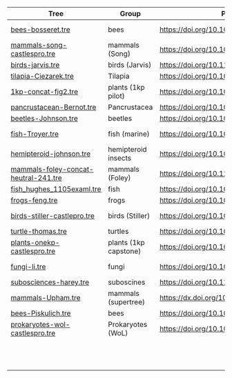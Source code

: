 | Tree                                       | Group  | Publication                             | n   | Comments                                                               |
|--------------------------------------------|--------|-----------------------------------------|-----|------------------------------------------------------------------------|
| [bees-bosseret.tre](bees-bosseret.tre)  |   bees |   <https://doi.org/10.1093/sysbio/syaa097>   |  30 |    CASTLES-pro on the ASTRAL tree from <https://doi.org/10.5061/dryad.z08kprrb6> available on <https://github.com/ytabatabaee/CASTLES-Pro-paper/tree/main/data/biological/bees>                                                      |
| [mammals-song-castlespro.tre](mammals-song-castlespro.tre)|  mammals (Song)  |  <https://doi.org/10.1073/pnas.1211733109> |  36 |    CASTLES-Pro, available from <https://github.com/ytabatabaee/CASTLES-Pro-paper/tree/main/data/biological/mammals>                                                                    |
| [birds-jarvis.tre](birds-jarvis.tre) | birds (Jarvis) |   <https://doi.org/10.1126/science.1253451>                                 |  48 |  The `TENT.RAxML-GAMMA` tree                                                               |
| [tilapia-Ciezarek.tre](tilapia-Ciezarek.tre)   |   Tilapia   |   <https://doi.org/10.1093/molbev/msae116>|  91  |   `Mzeb_nc_iqtree.min4.phy.treefile` from <https://doi.org/10.5061/dryad.p2ngf1w0c>                                                                     |
| [1kp-concat-fig2.tre](1kp-concat-fig2.tre) | plants (1kp pilot) | <https://doi.org/10.1073/pnas.1323926111> | 103 | The `FNA2AA.trim50genes50sites.no3rd.partitioned.gamma.final.tre` tree |
| [pancrustacean-Bernot.tre](pancrustacean-Bernot.tre) | Pancrustacea |  <https://doi.org/10.1093/molbev/msad175>   |  105   | `Fig2A_Dataset2_C60LG.tre` from <https://doi.org/10.5061/dryad.dr7sqvb2h>                                                                       |
| [beetles-Johnson.tre](beetles-Johnson.tre)|  beetles | <https://doi.org/10.1016/j.ympev.2018.05.028>                     |  127 |                                                                        |
| [fish-Troyer.tre](fish-Troyer.tre) | fish (marine)  | <https://doi.org/10.1073/pnas.2122486119> | 152    | `SI_Dataset_S6_IQTREE_Best_partition_scheme.part.contree.tre` from   <https://datadryad.org/stash/dataset/doi:10.5061/dryad.z34tmpgfw>                                                                     |
| [hemipteroid-johnson.tre](hemipteroid-johnson.tre) |   hemipteroid  insects   |  <https://doi.org/10.1073/pnas.1815820115>    | 193 |   `Supplementary_Archive_4_phylogenies_bootstraps/ML_tree_inference_nucleotide_12/bestTreeWithSupport.newick` from   <https://doi.org/10.5061/dryad.t4f4g85>                                                              |
| [mammals-foley-concat-heutral-241.tre](mammals-foley-concat-heutral-241.tre) |  mammals (Foley) |  <https://doi.org/10.1126/science.abl8189> | 241 |                                                                        |
| [fish\_hughes\_1105examl.tre](fish_hughes_1105examl.tre) | fish |    <https://doi.org/10.1073/pnas.1719358115>                                     |    305 | `1105_protein_ExaBayes.tre` from <https://datadryad.org/stash/dataset/doi:10.5061/dryad.5b85783>                                                                      |
| [frogs-feng.tre](frogs-feng.tre)  |  frogs  |  <https://doi.org/10.1073/pnas.1704632114>                  | 309 |    `RAxML_309sp.tre` from <https://datadryad.org/stash/dataset/doi:10.5061/dryad.12546>                                                            |
| [birds-stiller-castlepro.tre](birds-stiller-castlepro.tre)| birds (Stiller) |   <https://doi.org/10.1038/s41586-024-07323-1>| 363 |  CASTLE-Pro on the original ASTRAL tree, available from <https://github.com/ytabatabaee/CASTLES-Pro-paper/tree/main/data/biological/birds-stiller>                                                                   |
| [turtle-thomas.tre](turtle-thomas.tre)| turtles       |    <https://doi.org/10.1073/pnas.2012215118>                                     |  593   |        `turtle.mcc.tre2` from <https://datadryad.org/stash/dataset/doi:10.5061/dryad.jh9w0vt8w>                                                                |
| [plants-onekp-castlespro.tre](plants-onekp-castlespro.tre)| plants (1kp capstone) | <https://doi.org/10.1038/s41586-019-1693-2.> | 1178 |                                                                        |
| [fungi-li.tre](fungi-li.tre) | fungi | <https://doi.org/10.1016/j.cub.2021.01.074>                                         |1672|   `1672taxa_290genes_bb_1.treefile` from <https://figshare.com/articles/dataset/Scripts_and_analyses_used_for_the_fungal_phylogeny/12751736>                                                                 |
| [subosciences-harey.tre](subosciences-harey.tre) | suboscines | <https://doi.org/10.1126/science.aaz6970> | 1962 | `raw_ExaML_trees/ExaML_result.CML_HGAPFcompleteT0013.tre` from <https://zenodo.org/records/3976115>                                                                       |
| [mammals-Upham.tre](mammals-Upham.tre) | mammals (supertree)  | <https://dx.doi.org/10.1371/journal.pbio.3000494>    |   4099|  From <https://doi.org/10.5061/dryad.nk98sf80q>                                                              |
| [bees-Piskulich.tre](bees-Piskulich.tre) |    bees    |    <https://doi.org/10.1016/j.ympev.2023.107963>                                     | 4591 |  `BEE_mat7_fulltree.nwk`   from <ttps://doi.org/10.5061/dryad.80gb5mkw1>                                                                   |
| [prokaryotes-wol-castlespro.tre](prokaryotes-wol-castlespro.tre) | Prokaryotes (WoL) |     <https://doi.org/10.1038/s41467-019-13443-4>  |  10575 | The CASTLE-Pro branch lengths, available from <https://github.com/ytabatabaee/CASTLES-Pro-paper/tree/main/data/biological/bacterial-wol>                                                                     
|                                            |        |                                         |     |                                                                        |
|                                            |        |                                         |     |                                                                        |
|                                            |        |                                         |     |                                                                        |
|                                            |        |                                         |     |                                                                        |
|                                            |        |                                         |     |                                                                        |
|                                            |        |                                         |     |                                                                        |
|                                            |        |                                         |     |                                                                        |
|                                            |        |                                         |     |                                                                        |
|                                            |        |                                         |     |                                                                        |
|                                            |        |                                         |     |                                                                        |
|                                            |        |                                         |     |                                                                        |
|                                            |        |                                         |     |                                                                        |
